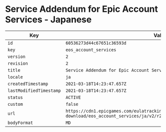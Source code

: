 # Service Addendum for Epic Account Services - Japanese

| Key | Value |
| --- | ----- |
| `id` | `60536273d44c67651c36593d` |
| `key` | `eos_account_services` |
| `version` | `2` |
| `revision` | `2` |
| `title` | `Service Addendum for Epic Account Services - Japanese` |
| `locale` | `ja` |
| `createdTimestamp` | `2021-03-18T14:23:47.657Z` |
| `lastModifiedTimestamp` | `2021-03-18T14:23:47.657Z` |
| `status` | `ACTIVE` |
| `custom` | `false` |
| `url` | `https://cdn1.epicgames.com/eulatracking-download/eos_account_services/ja/v2/r2/3fd98a3664b1de9a330e846356a88bcb.pdf` |
| `bodyFormat` | `MD` |

